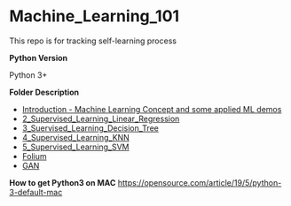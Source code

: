 # Machine_Learning_101
This repo is for tracking self-learning process

**Python Version**

Python 3+

**Folder Description**

* [Introduction - Machine Learning Concept and some applied ML demos](https://github.com/sijiali57/Machine_Learning_101/tree/master/1_Introduction)
* [2_Supervised_Learning_Linear_Regression](https://github.com/sijiali57/Machine_Learning_101/tree/master/2_Supervised_Learning_Linear_Regression)
* [3_Suervised_Learning_Decision_Tree](https://github.com/sijiali57/Machine_Learning_101/tree/master/3_Suervised_Learning_Decision_Tree)
* [4_Supervised_Learning_KNN](https://github.com/sijiali57/Machine_Learning_101/tree/master/4_Supervised_Learning_KNN)
* [5_Supervised_Learning_SVM](https://github.com/sijiali57/Machine_Learning_101/tree/master/5_Supervised_Learning_SVM)
* [Folium](https://github.com/sijiali57/Machine_Learning_101/tree/master/Folium)
* [GAN](https://github.com/sijiali57/Machine_Learning_101/tree/master/GAN)



**How to get Python3 on MAC**
https://opensource.com/article/19/5/python-3-default-mac
